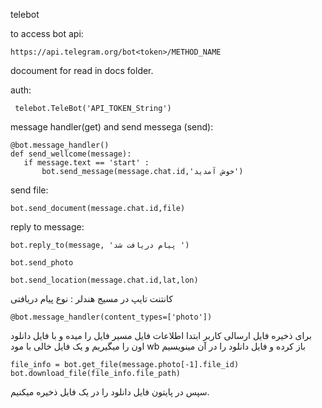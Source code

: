 
telebot


to access bot api:
````
https://api.telegram.org/bot<token>/METHOD_NAME
````

docoument for read in docs folder.

 auth:
````
 telebot.TeleBot('API_TOKEN_String')
````
 message handler(get) and send messega (send):
 ````
 @bot.message_handler()
def send_wellcome(message):
    if message.text == 'start' :
        bot.send_message(message.chat.id,'خوش آمدید')
````
send file:
````
bot.send_document(message.chat.id,file)
````
reply to message:
````
bot.reply_to(message, 'پیام دریافت شد ')
````


````
bot.send_photo
````
````
bot.send_location(message.chat.id,lat,lon)
````
کانتنت تایپ در مسیج هندلر : نوع پیام دریافتی 
````
@bot.message_handler(content_types=['photo'])
````
برای ذخیره فایل ارسالی کاربر ابتدا اطلاعات فایل مسیر فایل را میده و با فایل دانلود اون را میگیریم و یک فایل خالی با مود wb باز کرده و فایل دانلود را در آن مینویسیم
````
file_info = bot.get_file(message.photo[-1].file_id)
bot.download_file(file_info.file_path)
````
سپس در پایتون فایل دانلود را در یک فایل ذخیره میکنیم.


